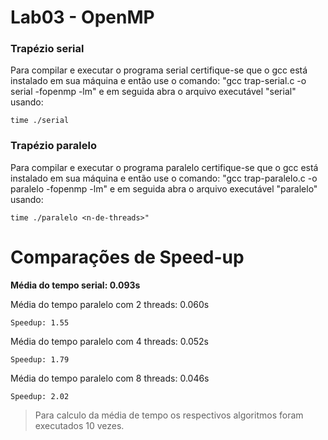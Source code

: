 # Lab03 - OpenMP

### Trapézio serial
Para compilar e executar o programa serial certifique-se que o gcc está instalado em sua máquina e então use o comando: "gcc trap-serial.c -o serial -fopenmp -lm" e em seguida abra o arquivo executável "serial" usando:

 ```
time ./serial
 ```

### Trapézio paralelo
Para compilar e executar o programa paralelo certifique-se que o gcc está instalado em sua máquina e então use o comando: "gcc trap-paralelo.c -o paralelo -fopenmp -lm" e em seguida abra o arquivo executável "paralelo" usando:

 ```
time ./paralelo <n-de-threads>"
 ```

# Comparações de Speed-up

**Média do tempo serial: 0.093s** 

Média do tempo paralelo com 2 threads: 0.060s
 ```
Speedup: 1.55
 ```

Média do tempo paralelo com 4 threads: 0.052s
 ```
Speedup: 1.79
 ```

Média do tempo paralelo com 8 threads: 0.046s
 ```
Speedup: 2.02
 ```
 
 > Para calculo da média de tempo os respectivos algoritmos foram executados 10 vezes.
